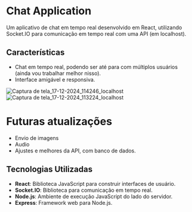 # Chat Application

Um aplicativo de chat em tempo real desenvolvido em React, utilizando Socket.IO para comunicação em tempo real com uma API (em localhost).

## Características

- Chat em tempo real, podendo ser até para com múltiplos usuários (ainda vou trabalhar melhor nisso).
- Interface amigável e responsiva.

![Captura de tela_17-12-2024_114246_localhost](https://github.com/user-attachments/assets/ba1a7342-8deb-4d07-8a68-ef1c87ef39f0)
![Captura de tela_17-12-2024_113224_localhost](https://github.com/user-attachments/assets/9c748819-90a4-4579-a4b9-1391e02093d2)

# Futuras atualizações 

- Envio de imagens
- Audio
- Ajustes e melhores da API, com banco de dados.

## Tecnologias Utilizadas

- **React**: Biblioteca JavaScript para construir interfaces de usuário.
- **Socket.IO**: Biblioteca para comunicação em tempo real.
- **Node.js**: Ambiente de execução JavaScript do lado do servidor.
- **Express**: Framework web para Node.js.
